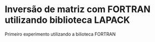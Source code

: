 # Inversão de matriz com FORTRAN utilizando biblioteca LAPACK

Primeiro experimento utilizando a bilioteca FORTRAN
